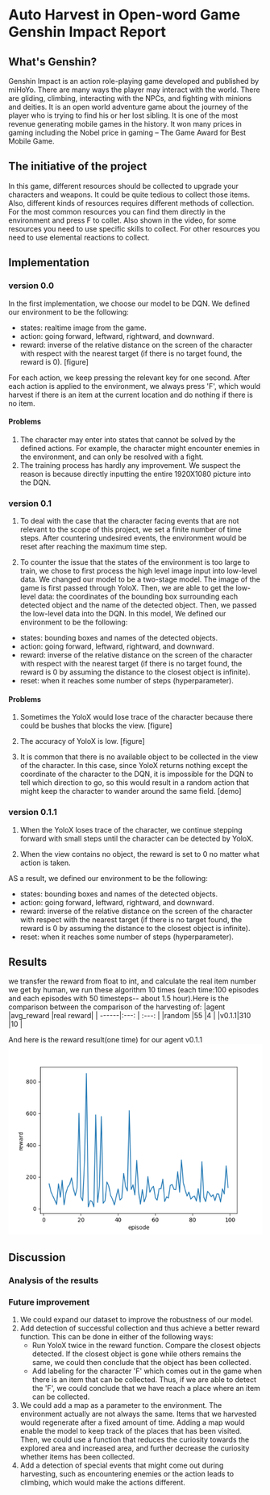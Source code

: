# Auto Harvest in Open-word Game Genshin Impact Report

## What's Genshin?

Genshin Impact is an action role-playing game developed and published by miHoYo. There are many ways the player may interact with the world. There are gliding, climbing, interacting with the NPCs, and fighting with minions and deities. It is an open world adventure game about the journey of the player who is trying to find his or her lost sibling. It is one of the most revenue generating mobile games in the history. It won many prices in gaming including the Nobel price in gaming – The Game Award for Best Mobile Game.

## The initiative of the project

In this game, different resources should be collected to upgrade your characters and weapons. It could be quite tedious to collect those items. Also, different kinds of resources requires different methods of collection. For the most common resources you can find them directly in the environment and press F to collet. Also shown in the video, for some resources you need to use specific skills to collect. For other resources you need to use elemental reactions to collect.

## Implementation

### version 0.0

In the first implementation, we choose our model to be DQN. We defined our environment to be the following:

- states: realtime image from the game.
- action: going forward, leftward, rightward, and downward.
- reward: inverse of the relative distance on the screen of the character with respect with the nearest target (if there is no target found, the reward is 0). [figure]

For each action, we keep pressing the relevant key for one second. After each action is applied to the environment, we always press 'F', which would harvest if there is an item at the current location and do nothing if there is no item.  

#### Problems

1. The character may enter into states that cannot be solved by the defined actions. For example, the character might encounter enemies in the environment, and can only be resolved with a fight.
1. The training process has hardly any improvement. We suspect the reason is because directly inputting the entire 1920X1080 picture into the DQN.

### version 0.1

1. To deal with the case that the character facing events that are not relevant to the scope of this project, we set a finite number of time steps. After countering undesired events, the environment would be reset after reaching the maximum time step.

1. To counter the issue that the states of the environment is too large to train, we chose to first process the high level image input into low-level data. We changed our model to be a two-stage model. The image of the game is first passed through YoloX. Then, we are able to get the low-level data:  the coordinates of the bounding box surrounding each detected object and the name of the detected object. Then, we passed the low-level data into the DQN. In this model, We defined our environment to be the following:

- states: bounding boxes and names of the detected objects.
- action: going forward, leftward, rightward, and downward.
- reward: inverse of the relative distance on the screen of the character with respect with the nearest target (if there is no target found, the reward is 0 by assuming the distance to the closest object is infinite).
- reset: when it reaches some number of steps (hyperparameter).

#### Problems

1. Sometimes the YoloX would lose trace of the character because there could be bushes that blocks the view. [figure]

1. The accuracy of YoloX is low. [figure]

1. It is common that there is no available object to be collected in the view of the character. In this case, since YoloX returns nothing except the coordinate of the character to the DQN, it is impossible for the DQN to tell which direction to go, so this would result in a random action that might keep the character to wander around the same field. [demo]

### version 0.1.1

1. When the YoloX loses trace of the character, we continue stepping forward with small steps until the character can be detected by YoloX.

1. When the view contains no object, the reward is set to 0 no matter what action is taken.

AS a result, we defined our environment to be the following:

- states: bounding boxes and names of the detected objects.
- action: going forward, leftward, rightward, and downward.
- reward: inverse of the relative distance on the screen of the character with respect with the nearest target (if there is no target found, the reward is 0 by assuming the distance to the closest object is infinite).
- reset: when it reaches some number of steps (hyperparameter).

## Results
we transfer the reward from float to int, and calculate the real item number we get by human, we run these algorithm 10 times (each time:100 episodes and each episodes with 50 timesteps-- about 1.5 hour).Here is the comparison between the comparison of the harvesting of:
|agent |avg_reward |real reward|
| ------|:---:  |  :---:   |
|random |55  |4 |
|v0.1.1|310  |10 |

And here is the reward result(one time) for our agent v0.1.1
<img src="assets/DQN.png" >
## Discussion

### Analysis of the results

### Future improvement

1. We could expand our dataset to improve the robustness of our model.
1. Add detection of successful collection and thus achieve a better reward function. This can be done in either of the following ways:
    - Run YoloX twice in the reward function. Compare the closest objects detected. If the closest object is gone while others remains the same, we could then conclude that the object has been collected.
    - Add labeling for the character 'F' which comes out in the game when there is an item that can be collected. Thus, if we are able to detect the 'F', we could conclude that we have reach a place where an item can be collected.
1. We could add a map as a parameter to the environment. The environment actually are not always the same. Items that we harvested would regenerate after a fixed amount of time. Adding a map would enable the model to keep track of the places that has been visited. Then, we could use a function that reduces the curiosity towards the explored area and increased area, and further decrease the curiosity whether items has been collected.
1. Add a detection of special events that might come out during harvesting, such as encountering enemies or the action leads to climbing, which would make the actions different.
